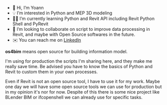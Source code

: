 - 👋 Hi, I’m Yoann
- 💡 I’m interested in Python and MEP 3D modeling
- 👨‍🎓 I’m currently learning Python and Revit API including Revit Python Shell and PyRevit
- 🤝 I’m looking to collaborate on script to improve data processing in Revit, and maybe with Open Source softwares in  the future.
- ✉️ You can reach me on [Linkedln](https://www.linkedin.com/in/yoann-obry-1889b611b/)

**os4bim** means open source for building information model.

I'm using for production the scripts I'm sharing here, and they make me really save time. Be advised you have to know the basics of Python and Revit to custom them in your own processes.

Even if Revit is not an open source tool, I have to use it for my work. Maybe one day we will have some open source tools we can use for production but in my opinion it's nor for now. Despite of this there is some nice project like BLender BIM or ifcopenshell we can already use for specific tasks.
